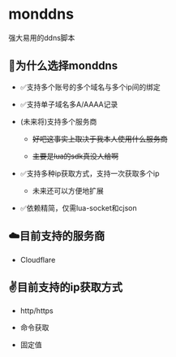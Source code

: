 # monddns

强大易用的ddns脚本

## 🤔为什么选择monddns

- ✅支持多个账号的多个域名与多个ip间的绑定

- ✅支持单子域名多A/AAAA记录

- (未来将)支持多个服务商
  
  - ~~好吧这事实上取决于我本人使用什么服务商~~
  
  - ~~主要是lua的sdk真没人给啊~~

- ✅支持多种ip获取方式，支持一次获取多个ip
  
  - 未来还可以方便地扩展

- ✅依赖精简，仅需lua-socket和cjson

## ☁️目前支持的服务商

- Cloudflare

## ✌️目前支持的ip获取方式

- http/https

- 命令获取

- 固定值